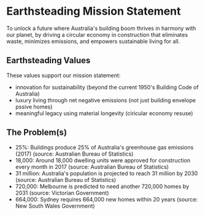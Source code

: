 # Earthsteading Mission Statement

To unlock a future where Australia's building boom thrives in harmony with our planet, by driving a circular economy in construction that eliminates waste, minimizes emissions, and empowers sustainable living for all.

## Earthsteading Values

These values support our mission statement:

 - innovation for sustainability (beyond the current 1950's Building Code of Australia)
 - luxury living through net negative emissions (not just building envelope pssive homes)
 - meaningful legacy using material longevity (ciricular economy resuse) 

## The Problem(s)

 - 25%: Buildings produce 25% of Australia's greenhouse gas emissions (2017) (source: Australian Bureau of Statistics)
 - 18,000: Around 18,000 dwelling units were approved for construction every month in 2017 (source: Australian Bureau of Statistics)
 - 31 million: Australia's population is projected to reach 31 million by 2030 (source: Australian Bureau of Statistics)
 - 720,000: Melbourne is predicted to need another 720,000 homes by 2031 (source: Victorian Government)
 - 664,000: Sydney requires 664,000 new homes within 20 years (source: New South Wales Government)

